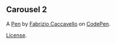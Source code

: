 Carousel 2
----------


A [Pen](https://codepen.io/fabriziocaccavello/pen/emNPEEL) by [Fabrizio Caccavello](https://codepen.io/fabriziocaccavello) on [CodePen](https://codepen.io).

[License](https://codepen.io/license/pen/emNPEEL).